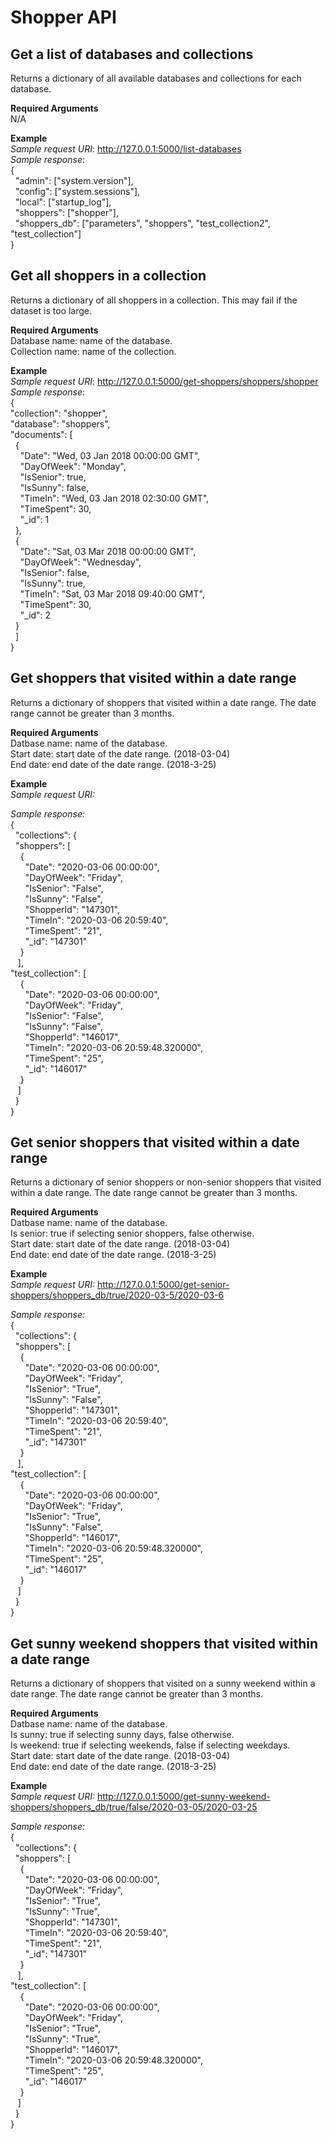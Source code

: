 # Shopper API

## Get a list of databases and collections
Returns a dictionary of all available databases and collections for each database.

**Required Arguments**
<br>
N/A

**Example**
<br>
*Sample request URI*: http://127.0.0.1:5000/list-databases
<br>
*Sample response*:
<br>
{
<br>
&nbsp;&nbsp;"admin": ["system.version"],
<br>
&nbsp;&nbsp;"config": ["system.sessions"],
<br>
&nbsp;&nbsp;"local": ["startup_log"],
<br>
&nbsp;&nbsp;"shoppers": ["shopper"],
<br>
&nbsp;&nbsp;"shoppers_db": ["parameters", "shoppers", "test_collection2", "test_collection"]
<br>
}

## Get all shoppers in a collection
Returns a dictionary of all shoppers in a collection. This may fail if the dataset is too large.

**Required Arguments**
<br>
Database name: name of the database.
<br>
Collection name: name of the collection.

**Example**
<br>
*Sample request URI*: http://127.0.0.1:5000/get-shoppers/shoppers/shopper
<br>
*Sample response*:
<br>
{
<br>
  "collection": "shopper",
  <br>
  "database": "shoppers",
  <br>
  "documents": [
  <br>
&nbsp;&nbsp;{
    <br>
&nbsp;&nbsp;&nbsp;&nbsp;"Date": "Wed, 03 Jan 2018 00:00:00 GMT",
      <br>
&nbsp;&nbsp;&nbsp;&nbsp;"DayOfWeek": "Monday",
      <br>
&nbsp;&nbsp;&nbsp;&nbsp;"IsSenior": true,
      <br>
&nbsp;&nbsp;&nbsp;&nbsp;"IsSunny": false,
      <br>
&nbsp;&nbsp;&nbsp;&nbsp;"TimeIn": "Wed, 03 Jan 2018 02:30:00 GMT",
      <br>
&nbsp;&nbsp;&nbsp;&nbsp;"TimeSpent": 30,
      <br>
&nbsp;&nbsp;&nbsp;&nbsp;"_id": 1
    <br>
&nbsp;&nbsp;},
    <br>
&nbsp;&nbsp;{
      <br>
&nbsp;&nbsp;&nbsp;&nbsp;"Date": "Sat, 03 Mar 2018 00:00:00 GMT",
      <br>
&nbsp;&nbsp;&nbsp;&nbsp;"DayOfWeek": "Wednesday",
      <br>
&nbsp;&nbsp;&nbsp;&nbsp;"IsSenior": false,
      <br>
&nbsp;&nbsp;&nbsp;&nbsp;"IsSunny": true,
      <br>
&nbsp;&nbsp;&nbsp;&nbsp;"TimeIn": "Sat, 03 Mar 2018 09:40:00 GMT",
      <br>
&nbsp;&nbsp;&nbsp;&nbsp;"TimeSpent": 30,
      <br>
&nbsp;&nbsp;&nbsp;&nbsp;"_id": 2
      <br>
&nbsp;&nbsp;}
    <br>
&nbsp;&nbsp;]
    <br>
}

## Get shoppers that visited within a date range
Returns a dictionary of shoppers that visited within a date range. The date range cannot be greater than 3 months.

**Required Arguments**
<br>
Datbase name: name of the database.
<br>
Start date: start date of the date range. (2018-03-04)
<br>
End date: end date of the date range. (2018-3-25)

**Example**
<br>
*Sample request URI:* 

*Sample response:*
<br>
{
<br>
&nbsp;&nbsp;"collections": {
  <br>
&nbsp;&nbsp;"shoppers": [
    <br>
&nbsp;&nbsp;&nbsp;&nbsp;{
      <br>
&nbsp;&nbsp;&nbsp;&nbsp;&nbsp;&nbsp;"Date": "2020-03-06 00:00:00",
        <br>
&nbsp;&nbsp;&nbsp;&nbsp;&nbsp;&nbsp;"DayOfWeek": "Friday",
        <br>
&nbsp;&nbsp;&nbsp;&nbsp;&nbsp;&nbsp;"IsSenior": "False",
        <br>
&nbsp;&nbsp;&nbsp;&nbsp;&nbsp;&nbsp;"IsSunny": "False",
        <br>
&nbsp;&nbsp;&nbsp;&nbsp;&nbsp;&nbsp;"ShopperId": "147301",
        <br>
&nbsp;&nbsp;&nbsp;&nbsp;&nbsp;&nbsp;"TimeIn": "2020-03-06 20:59:40",
        <br>
&nbsp;&nbsp;&nbsp;&nbsp;&nbsp;&nbsp;"TimeSpent": "21",
        <br>
&nbsp;&nbsp;&nbsp;&nbsp;&nbsp;&nbsp;"_id": "147301"
        <br>
&nbsp;&nbsp;&nbsp;&nbsp;}
      <br>
&nbsp;&nbsp;&nbsp;],
      <br>
    "test_collection": [
    <br>
&nbsp;&nbsp;&nbsp;&nbsp;{
      <br>
&nbsp;&nbsp;&nbsp;&nbsp;&nbsp;&nbsp;"Date": "2020-03-06 00:00:00",
        <br>
&nbsp;&nbsp;&nbsp;&nbsp;&nbsp;&nbsp;"DayOfWeek": "Friday",
        <br>
&nbsp;&nbsp;&nbsp;&nbsp;&nbsp;&nbsp;"IsSenior": "False",
        <br>
&nbsp;&nbsp;&nbsp;&nbsp;&nbsp;&nbsp;"IsSunny": "False",
        <br>
&nbsp;&nbsp;&nbsp;&nbsp;&nbsp;&nbsp;"ShopperId": "146017",
        <br>
&nbsp;&nbsp;&nbsp;&nbsp;&nbsp;&nbsp;"TimeIn": "2020-03-06 20:59:48.320000",
        <br>
&nbsp;&nbsp;&nbsp;&nbsp;&nbsp;&nbsp;"TimeSpent": "25",
        <br>
&nbsp;&nbsp;&nbsp;&nbsp;&nbsp;&nbsp;"_id": "146017"
        <br>
&nbsp;&nbsp;&nbsp;&nbsp;}
      <br>
&nbsp;&nbsp;&nbsp;]
      <br>
&nbsp;&nbsp;}
      <br>
      }

## Get senior shoppers that visited within a date range
Returns a dictionary of senior shoppers or non-senior shoppers that visited within a date range. The date range cannot be greater than 3 months.

**Required Arguments**
<br>
Datbase name: name of the database.
<br>
Is senior: true if selecting senior shoppers, false otherwise.
<br>
Start date: start date of the date range. (2018-03-04)
<br>
End date: end date of the date range. (2018-3-25)

**Example**
<br>
*Sample request URI:* http://127.0.0.1:5000/get-senior-shoppers/shoppers_db/true/2020-03-5/2020-03-6

*Sample response:*
<br>
{
<br>
&nbsp;&nbsp;"collections": {
  <br>
&nbsp;&nbsp;"shoppers": [
    <br>
&nbsp;&nbsp;&nbsp;&nbsp;{
      <br>
&nbsp;&nbsp;&nbsp;&nbsp;&nbsp;&nbsp;"Date": "2020-03-06 00:00:00",
        <br>
&nbsp;&nbsp;&nbsp;&nbsp;&nbsp;&nbsp;"DayOfWeek": "Friday",
        <br>
&nbsp;&nbsp;&nbsp;&nbsp;&nbsp;&nbsp;"IsSenior": "True",
        <br>
&nbsp;&nbsp;&nbsp;&nbsp;&nbsp;&nbsp;"IsSunny": "False",
        <br>
&nbsp;&nbsp;&nbsp;&nbsp;&nbsp;&nbsp;"ShopperId": "147301",
        <br>
&nbsp;&nbsp;&nbsp;&nbsp;&nbsp;&nbsp;"TimeIn": "2020-03-06 20:59:40",
        <br>
&nbsp;&nbsp;&nbsp;&nbsp;&nbsp;&nbsp;"TimeSpent": "21",
        <br>
&nbsp;&nbsp;&nbsp;&nbsp;&nbsp;&nbsp;"_id": "147301"
        <br>
&nbsp;&nbsp;&nbsp;&nbsp;}
      <br>
&nbsp;&nbsp;&nbsp;],
      <br>
    "test_collection": [
    <br>
&nbsp;&nbsp;&nbsp;&nbsp;{
      <br>
&nbsp;&nbsp;&nbsp;&nbsp;&nbsp;&nbsp;"Date": "2020-03-06 00:00:00",
        <br>
&nbsp;&nbsp;&nbsp;&nbsp;&nbsp;&nbsp;"DayOfWeek": "Friday",
        <br>
&nbsp;&nbsp;&nbsp;&nbsp;&nbsp;&nbsp;"IsSenior": "True",
        <br>
&nbsp;&nbsp;&nbsp;&nbsp;&nbsp;&nbsp;"IsSunny": "False",
        <br>
&nbsp;&nbsp;&nbsp;&nbsp;&nbsp;&nbsp;"ShopperId": "146017",
        <br>
&nbsp;&nbsp;&nbsp;&nbsp;&nbsp;&nbsp;"TimeIn": "2020-03-06 20:59:48.320000",
        <br>
&nbsp;&nbsp;&nbsp;&nbsp;&nbsp;&nbsp;"TimeSpent": "25",
        <br>
&nbsp;&nbsp;&nbsp;&nbsp;&nbsp;&nbsp;"_id": "146017"
        <br>
&nbsp;&nbsp;&nbsp;&nbsp;}
      <br>
&nbsp;&nbsp;&nbsp;]
      <br>
&nbsp;&nbsp;}
      <br>
      }

## Get sunny weekend shoppers that visited within a date range
Returns a dictionary of shoppers that visited on a sunny weekend within a date range. The date range cannot be greater than 3 months.

**Required Arguments**
<br>
Datbase name: name of the database.
<br>
Is sunny: true if selecting sunny days, false otherwise.
<br>
Is weekend: true if selecting weekends, false if selecting weekdays.
<br>
Start date: start date of the date range. (2018-03-04)
<br>
End date: end date of the date range. (2018-3-25)

**Example**
<br>
*Sample request URI:* http://127.0.0.1:5000/get-sunny-weekend-shoppers/shoppers_db/true/false/2020-03-05/2020-03-25

*Sample response:*
<br>
{
<br>
&nbsp;&nbsp;"collections": {
  <br>
&nbsp;&nbsp;"shoppers": [
    <br>
&nbsp;&nbsp;&nbsp;&nbsp;{
      <br>
&nbsp;&nbsp;&nbsp;&nbsp;&nbsp;&nbsp;"Date": "2020-03-06 00:00:00",
        <br>
&nbsp;&nbsp;&nbsp;&nbsp;&nbsp;&nbsp;"DayOfWeek": "Friday",
        <br>
&nbsp;&nbsp;&nbsp;&nbsp;&nbsp;&nbsp;"IsSenior": "True",
        <br>
&nbsp;&nbsp;&nbsp;&nbsp;&nbsp;&nbsp;"IsSunny": "True",
        <br>
&nbsp;&nbsp;&nbsp;&nbsp;&nbsp;&nbsp;"ShopperId": "147301",
        <br>
&nbsp;&nbsp;&nbsp;&nbsp;&nbsp;&nbsp;"TimeIn": "2020-03-06 20:59:40",
        <br>
&nbsp;&nbsp;&nbsp;&nbsp;&nbsp;&nbsp;"TimeSpent": "21",
        <br>
&nbsp;&nbsp;&nbsp;&nbsp;&nbsp;&nbsp;"_id": "147301"
        <br>
&nbsp;&nbsp;&nbsp;&nbsp;}
      <br>
&nbsp;&nbsp;&nbsp;],
      <br>
    "test_collection": [
    <br>
&nbsp;&nbsp;&nbsp;&nbsp;{
      <br>
&nbsp;&nbsp;&nbsp;&nbsp;&nbsp;&nbsp;"Date": "2020-03-06 00:00:00",
        <br>
&nbsp;&nbsp;&nbsp;&nbsp;&nbsp;&nbsp;"DayOfWeek": "Friday",
        <br>
&nbsp;&nbsp;&nbsp;&nbsp;&nbsp;&nbsp;"IsSenior": "True",
        <br>
&nbsp;&nbsp;&nbsp;&nbsp;&nbsp;&nbsp;"IsSunny": "True",
        <br>
&nbsp;&nbsp;&nbsp;&nbsp;&nbsp;&nbsp;"ShopperId": "146017",
        <br>
&nbsp;&nbsp;&nbsp;&nbsp;&nbsp;&nbsp;"TimeIn": "2020-03-06 20:59:48.320000",
        <br>
&nbsp;&nbsp;&nbsp;&nbsp;&nbsp;&nbsp;"TimeSpent": "25",
        <br>
&nbsp;&nbsp;&nbsp;&nbsp;&nbsp;&nbsp;"_id": "146017"
        <br>
&nbsp;&nbsp;&nbsp;&nbsp;}
      <br>
&nbsp;&nbsp;&nbsp;]
      <br>
&nbsp;&nbsp;}
      <br>
      }
